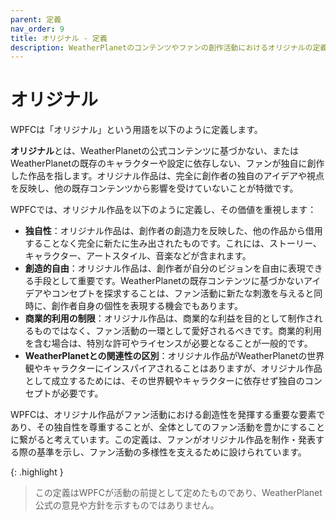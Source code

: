 ```yaml
---
parent: 定義
nav_order: 9
title: オリジナル - 定義
description: WeatherPlanetのコンテンツやファンの創作活動におけるオリジナルの定義
---
```


# オリジナル

WPFCは「オリジナル」という用語を以下のように定義します。

**オリジナル**とは、WeatherPlanetの公式コンテンツに基づかない、またはWeatherPlanetの既存のキャラクターや設定に依存しない、ファンが独自に創作した作品を指します。オリジナル作品は、完全に創作者の独自のアイデアや視点を反映し、他の既存コンテンツから影響を受けていないことが特徴です。

WPFCでは、オリジナル作品を以下のように定義し、その価値を重視します：

- **独自性**：オリジナル作品は、創作者の創造力を反映した、他の作品から借用することなく完全に新たに生み出されたものです。これには、ストーリー、キャラクター、アートスタイル、音楽などが含まれます。
- **創造的自由**：オリジナル作品は、創作者が自分のビジョンを自由に表現できる手段として重要です。WeatherPlanetの既存コンテンツに基づかないアイデアやコンセプトを探求することは、ファン活動に新たな刺激を与えると同時に、創作者自身の個性を表現する機会でもあります。
- **商業的利用の制限**：オリジナル作品は、商業的な利益を目的として制作されるものではなく、ファン活動の一環として愛好されるべきです。商業的利用を含む場合は、特別な許可やライセンスが必要となることが一般的です。
- **WeatherPlanetとの関連性の区別**：オリジナル作品がWeatherPlanetの世界観やキャラクターにインスパイアされることはありますが、オリジナル作品として成立するためには、その世界観やキャラクターに依存せず独自のコンセプトが必要です。

WPFCは、オリジナル作品がファン活動における創造性を発揮する重要な要素であり、その独自性を尊重することが、全体としてのファン活動を豊かにすることに繋がると考えています。この定義は、ファンがオリジナル作品を制作・発表する際の基準を示し、ファン活動の多様性を支えるために設けられています。

{: .highlight }
> この定義はWPFCが活動の前提として定めたものであり、WeatherPlanet公式の意見や方針を示すものではありません。
